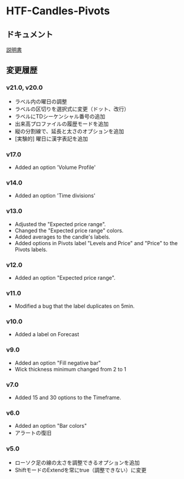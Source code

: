 # HTF-Candles-Pivots
## ドキュメント
[説明書](https://boitoki.gitbook.io/htf-candles-and-pivots/)

## 変更履歴
### v21.0, v20.0
- ラベル内の曜日の調整
- ラベルの区切りを選択式に変更（ドット、改行）
- ラベルにTDシーケンシャル番号の追加
- 出来高プロファイルの履歴モードを追加
- 縦の分割線で、延長と太さのオプションを追加
- [実験的] 曜日に漢字表記を追加

### v17.0
- Added an option 'Volume Profile'

### v14.0
- Added an option 'Time divisions'

### v13.0
- Adjusted the "Expected price range".
- Changed the "Expected price range" colors.
- Added averages to the candle's labels.
- Added options in Pivots label "Levels and Price" and "Price" to the Pivots labels.

### v12.0
- Added an option "Expected price range".

### v11.0
- Modified a bug that the label duplicates on 5min.

### v10.0
- Added a label on Forecast

### v9.0
- Added an option "Fill negative bar"
- Wick thickness minimum changed from 2 to 1

### v7.0
- Added 15 and 30 options to the Timeframe.

### v6.0
- Added an option "Bar colors"
- アラートの復旧

### v5.0
- ローソク足の線の太さを調整できるオプションを追加
- ShiftモードのExtendを常にtrue（調整できない）に変更
